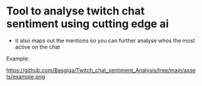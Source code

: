 # Tool to analyse twitch chat sentiment using cutting edge ai
- it also maps out the mentions so you can further analyse whos the most active on the chat

Example:

https://github.com/Basgiga/Twitch_chat_sentiment_Analysis/tree/main/assets/example.png
